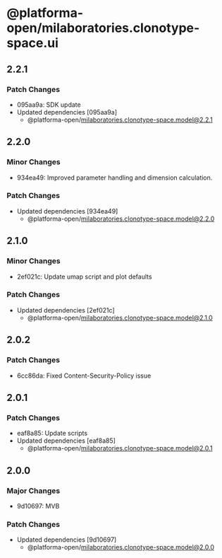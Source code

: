 # @platforma-open/milaboratories.clonotype-space.ui

## 2.2.1

### Patch Changes

- 095aa9a: SDK update
- Updated dependencies [095aa9a]
  - @platforma-open/milaboratories.clonotype-space.model@2.2.1

## 2.2.0

### Minor Changes

- 934ea49: Improved parameter handling and dimension calculation.

### Patch Changes

- Updated dependencies [934ea49]
  - @platforma-open/milaboratories.clonotype-space.model@2.2.0

## 2.1.0

### Minor Changes

- 2ef021c: Update umap script and plot defaults

### Patch Changes

- Updated dependencies [2ef021c]
  - @platforma-open/milaboratories.clonotype-space.model@2.1.0

## 2.0.2

### Patch Changes

- 6cc86da: Fixed Content-Security-Policy issue

## 2.0.1

### Patch Changes

- eaf8a85: Update scripts
- Updated dependencies [eaf8a85]
  - @platforma-open/milaboratories.clonotype-space.model@2.0.1

## 2.0.0

### Major Changes

- 9d10697: MVB

### Patch Changes

- Updated dependencies [9d10697]
  - @platforma-open/milaboratories.clonotype-space.model@2.0.0
